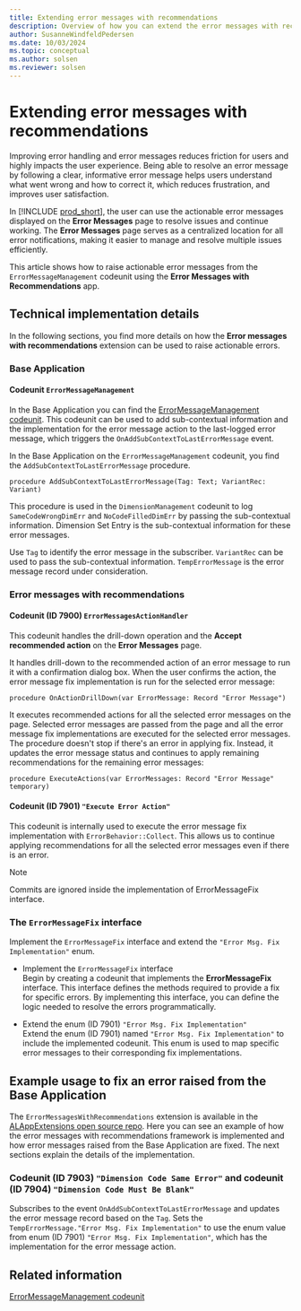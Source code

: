 ```yaml
---
title: Extending error messages with recommendations
description: Overview of how you can extend the error messages with recommendations framework to reduce friction for users of Business Central.
author: SusanneWindfeldPedersen
ms.date: 10/03/2024
ms.topic: conceptual
ms.author: solsen
ms.reviewer: solsen
---
```


# Extending error messages with recommendations

Improving error handling and error messages reduces friction for users and highly impacts the user experience. Being able to resolve an error message by following a clear, informative error message helps users understand what went wrong and how to correct it, which reduces frustration, and improves user satisfaction.

In [!INCLUDE [prod_short](includes/prod_short.md)], the user can use the actionable error messages displayed on the **Error Messages** page to resolve issues and continue working. The **Error Messages** page serves as a centralized location for all error notifications, making it easier to manage and resolve multiple issues efficiently.

This article shows how to raise actionable error messages from the `ErrorMessageManagement` codeunit using the **Error Messages with Recommendations** app. 

## Technical implementation details

In the following sections, you find more details on how the **Error messages with recommendations** extension can be used to raise actionable errors.

### Base Application

#### Codeunit `ErrorMessageManagement`

In the Base Application you can find the [ErrorMessageManagement codeunit](/dynamics365/business-central/application/base-application/codeunit/system.utilities.error-message-management). This codeunit can be used to add sub-contextual information and the implementation for the error message action to the last-logged error message, which triggers the `OnAddSubContextToLastErrorMessage` event. 

In the Base Application on the `ErrorMessageManagement` codeunit, you find the `AddSubContextToLastErrorMessage` procedure.

```al
procedure AddSubContextToLastErrorMessage(Tag: Text; VariantRec: Variant)
```

This procedure is used in the `DimensionManagement` codeunit to log `SameCodeWrongDimErr` and `NoCodeFilledDimErr` by passing the sub-contextual information. Dimension Set Entry is the sub-contextual information for these error messages.

Use `Tag` to identify the error message in the subscriber. `VariantRec` can be used to pass the sub-contextual information. `TempErrorMessage` is the error message record under consideration.

### Error messages with recommendations

#### Codeunit (ID 7900) `ErrorMessagesActionHandler`

This codeunit handles the drill-down operation and the **Accept recommended action** on the **Error Messages** page.

It handles drill-down to the recommended action of an error message to run it with a confirmation dialog box. When the user confirms the action, the error message fix implementation is run for the selected error message:

```al
procedure OnActionDrillDown(var ErrorMessage: Record "Error Message")
```

It executes recommended actions for all the selected error messages on the page. Selected error messages are passed from the page and all the error message fix implementations are executed for the selected error messages. The procedure doesn't stop if there's an error in applying fix. Instead, it updates the error message status and continues to apply remaining recommendations for the remaining error messages:

```al
procedure ExecuteActions(var ErrorMessages: Record "Error Message" temporary)
```

#### Codeunit (ID 7901) `"Execute Error Action"`

This codeunit is internally used to execute the error message fix implementation with `ErrorBehavior::Collect`. This allows us to continue applying recommendations for all the selected error messages even if there is an error.

> [!NOTE]
> Commits are ignored inside the implementation of ErrorMessageFix interface.

### The `ErrorMessageFix` interface

Implement the `ErrorMessageFix` interface and extend the `"Error Msg. Fix Implementation"` enum.

- Implement the `ErrorMessageFix` interface  
  Begin by creating a codeunit that implements the **ErrorMessageFix** interface. This interface defines the methods required to provide a fix for specific errors. By implementing this interface, you can define the logic needed to resolve the errors programmatically.

- Extend the enum (ID 7901) `"Error Msg. Fix Implementation"`  
  Extend the enum (ID 7901) named `"Error Msg. Fix Implementation"` to include the implemented codeunit. This enum is used to map specific error messages to their corresponding fix implementations.


## Example usage to fix an error raised from the Base Application

The `ErrorMessagesWithRecommendations` extension is available in the [ALAppExtensions open source repo](https://github.com/microsoft/ALAppExtensions/tree/main/Apps/W1/ErrorMessagesWithRecommendations/app/src/Implementation). Here you can see an example of how the error messages with recommendations framework is implemented and how error messages raised from the Base Application are fixed. The next sections explain the details of the implementation.

### Codeunit (ID 7903) `"Dimension Code Same Error"` and codeunit (ID 7904) `"Dimension Code Must Be Blank"`

Subscribes to the event `OnAddSubContextToLastErrorMessage` and updates the error message record based on the `Tag`.
Sets the `TempErrorMessage."Error Msg. Fix Implementation"` to use the enum value from enum (ID 7901) `"Error Msg. Fix Implementation"`, which has the implementation for the error message action.

## Related information

[ErrorMessageManagement codeunit](/dynamics365/business-central/application/base-application/codeunit/system.utilities.error-message-management)